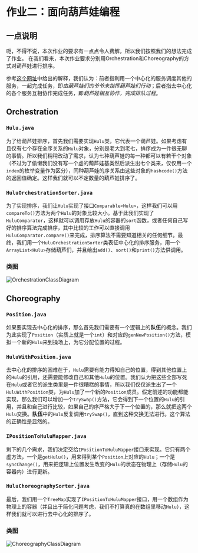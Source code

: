 # 作业二：面向葫芦娃编程

## 一点说明

呃，不得不说，本次作业的要求有一点点令人费解，所以我们按照我们的想法完成了作业。
在我们看来，本次作业要求分别用Orchestration和Choreography的方式对葫芦娃进行排序。

参考[这个网址](https://stackoverflow.com/questions/4127241/orchestration-vs-choreography)中给出的解释，我们认为：前者指利用一个中心化的服务调度其他的服务，一起完成任务，即*由葫芦娃们的爷爷来指挥葫芦娃们行动*；后者指去中心化的各个服务互相协作完成任务，即*葫芦娃相互协作，完成排队过程*。

## Orchestration

### `Hulu.java`

为了给葫芦娃排序，首先我们需要实现`Hulu`类，它代表一个葫芦娃。如果考虑有且仅有七个存在全序关系的`Hulu`对象，分别是老大到老七，排序成为一件很无聊的事情。所以我们稍稍改动了需求，认为七种葫芦娃的每一种都可以有若干个对象（不过为了偷懒我们没有写一个虚的葫芦娃基类然后派生出七个类来，仅仅用一个`index`的枚举变量作为区分），同种葫芦娃的序关系由这些对象的`hashcode()`方法的返回值确定。这样我们就可以不定数量的葫芦娃排序了。

### `HuluOrchestrationSorter.java`

为了实现排序，我们让`Hulu`实现了接口`Comparable<Hulu>`，这样我们可以用`compareTo()`方法为两个`Hulu`的对象比较大小。基于此我们实现了`HuluComparator`，这样就可以调用存放`Hulu`的容器的`sort`函数，或者任何自己写好的排序算法完成排序，其中比较的工作可以直接调用`HuluComparator.compare()`来完成，排序算法不需要知道相关的任何细节。最终，我们用一个`HuluOrchestrationSorter`类表征中心化的排序服务，用一个`ArrayList<Hulu>`存储葫芦们，并且给出`add()`、`sort()`和`print()`方法供调用。

### 类图

![OrchestrationClassDiagram](http://www.plantuml.com/plantuml/png/VP11ImGn38Nl_HLXJYgiu5KMML711T73UF0QPkBkG9iCQGekud-t6mko0tff-vhtlYRTP4Erac8WBWcsp_SFR_0Pla8O8kOCZoMMgW6WrIOUwSFr86b6fLSvEtTjqfjElAlo9FwYmvwoATeat8iQQIFUgkBXQSgsFlfkO5zNl_CgZcCZpnLhxPmhOFd2dNU29Wx-RQr5TcHRpeOyq4-InGXCPf3tPVuQ-Zf291E-3C6dxwuwk5YjVFS_27zCvGuvEXFoeNFqlzvrevxs43R4Oqdn6m00)

## Choreography

### `Position.java`

如果要实现去中心化的排序，那么首先我们需要有一个逻辑上的**队伍**的概念。我们为此实现了`Position`（实质上就是一个`int`）和对应的`genNewPosition()`方法，模拟一个新的`Hulu`来到操场上，为它分配位置的过程。

### `HuluWithPosition.java`

去中心化的排序的困难在于，`Hulu`需要有能力得知自己的位置，得到其他位置上的`Hulu`的引用，还需要能修改自己和其他`Hulu`的位置。我们认为把这些全部写死在`Hulu`或者它的派生类里是一件很糟糕的事情，所以我们仅仅派生出了一个`HuluWithPosition`类，为`Hulu`加了一个新的`Position`成员。假定前述的功能都能实现，那么我们可以增加一个`trySwap()`方法，它会得到下一个位置的`Hulu`的引用，并且和自己进行比较，如果自己的序严格大于下一个位置的，那么就把这两个`Hulu`交换。**队伍**中的`Hulu`反复调用`trySwap()`，直到这种交换无法进行。这个算法的正确性是显然的。

### `IPositionToHuluMapper.java`

剩下的几个需求，我们决定交给`IPositionToHuluMapper`接口来实现。它只有两个虚方法，一个是`getHulu()`，用来得到某个`Position`上对应的`Hulu`；一个是`syncChange()`，用来把逻辑上位置发生改变的`Hulu`的状态在物理上（存储`Hulu`的容器内）进行更新。

### `HuluChoreographySorter.java`

最后，我们用一个`TreeMap`实现了`IPositionToHuluMapper`接口，用一个数组作为物理上的容器（并且出于简化问题考虑，我们不打算真的在数组里移动`Hulu`），这样我们就可以进行去中心化的排序了。

### 类图

![ChoreographyClassDiagram](http://www.plantuml.com/plantuml/png/TLBBRi8m4BpdAto4gla3X91efN808O7KNjsmJImbQskzQK70lzUE7TGcpYcUcNtChBAoB8dRfiu0sqPiTY-l7-AQtREigAMrugsjMuU5455JU89pXmlT64bmrBDvXraVc1IM3ZxQzzegLXhZ28KiZACwK0BkuCokn5Uuha1o9DL_Ta_mFMQt2XEaF0_8XzNWJI43VSa2nAOlF6gVT2kD0Ofch_BJCic2xy9Ui5XN4akOpGUQN-XR_wRs-5rnDKZ_W2O-mYZBabLnd_3IT9zmOBeSVgI95YnmA4dSEuuu4e2hYUlTQz7hpoEFIx_9rut2JYLSLvf0boHDTJbeulvm4oPCWWqB3IdaCDrBuYdFmy-MZGwvk3dDisF9T_KWgQOFdANTvlbjET6GpXxtfpAk04zjK_y2)